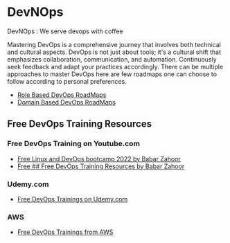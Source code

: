 # DevNOps
DevNOps : We serve devops with coffee

Mastering DevOps is a comprehensive journey that involves both technical and cultural aspects. DevOps is not just about tools; it's a cultural shift that emphasizes collaboration, communication, and automation. Continuously seek feedback and adapt your practices accordingly. There can be multiple approaches to master DevOps here are few roadmaps one can choose to follow according to personal preferences. 

- [Role Based DevOps RoadMaps](./rolebased-roadmaps.md)
- [Domain Based DevOps RoadMaps](./domainbased-roadmaps.md)

## Free DevOps Training Resources

### Free DevOps Training on Youtube.com
- [Free Linux and DevOps bootcamp 2022 by Babar Zahoor](https://www.youtube.com/watch?v=ctgMKhv6j7E&list=PLBiQy5tO4R2N-W-1lvnNMVAJXqqSxujXQ)
- [Free ## Free DevOps Training Resources by Babar Zahoor](https://www.youtube.com/watch?v=4Vt3RPQxD64&list=PLBiQy5tO4R2OA3_eQ4wPXchN0XtODcP8z)

### Udemy.com
- [Free DevOps Trainings on Udemy.com](./free-devops-trainings-on-udemy.md)

### AWS
- [Free DevOps Trainings from AWS](free-devops-trainings-from-aws.md)
